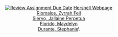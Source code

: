 <div align="center">

[![Review Assignment Due Date](https://classroom.github.com/assets/deadline-readme-button-22041afd0340ce965d47ae6ef1cefeee28c7c493a6346c4f15d667ab976d596c.svg)](https://classroom.github.com/a/F_ZxA40x)
[Hershell Webpage](https://pupt-dit-hershell.netlify.app/)\
[Riomalos, Zyrrah Feil](https://pupt-dit-hershell.netlify.app/riomalos_zyrrah/)\
[Siervo, Jallaine Perpetua](https://pupt-dit-hershell.netlify.app/siervo_jallaineperpetua/)\
[Florido, Maydelyn](https://pupt-dit-hershell.netlify.app/florido_maydelyn/)\
[Durante, Stephanie](https://pupt-dit-hershell.netlify.app/durante_stephanie/)\

</div>
